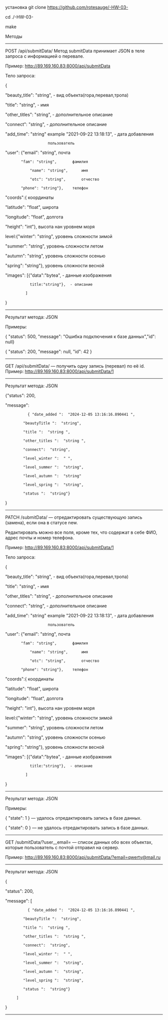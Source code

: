 установка
  git clone https://github.com/rotesauge/-HW-03-
  
  cd ./-HW-03-
  
  make

Методы
*********************************************************************************************
POST /api/submitData/  Метод submitData принимает JSON в теле запроса с информацией о перевале.

Пример: http://89.169.160.83:8000/api/submitData 

Тело запроса:

{

  "beauty_title": "string", - вид объекта(гора,перевал,тропа)
  
  "title": "string",  - имя
  
  "other_titles": "string", - дополнительное описание
  
  "connect": "string",      - дополнительное описание
  
  "add_time": "string" example "2021-09-22 13:18:13", - дата добавления
  
                       пользователь 
		       
  "user": {"email": "string", 		почта
  
           "fam": "string",       фамилия  
	   
		       "name": "string",      имя
	 
		       "otc": "string",       отчество
	 
           "phone": "string"},    телефон
	   
   "coords":{                     координаты
   
  "latitude": "float",            широта
  
  "longitude": "float",           долгота
  
  "height": "int"},               высота нан уровнем моря
  


  level:{"winter": "string",     уровень сложности зимой
  
  "summer": "string",           уровень сложности летом
  
  "autumn": "string",           уровень сложности осенью
  
  "spring": "string"},          уровень сложности весной
  

 
   "images": [{"data":"bytea",   - данные изображения 
   
               title:"string"},  - описание
	       
             ]
	     
}

--------------------------------------------------------------------------------------------

Результат метода: JSON

Примеры:



{ "status": 500, "message": "Ошибка подключения к базе данных","id": null}

{ "status": 200, "message": null, "id": 42 }



*********************************************************************************************


GET /api/submitData/<id> — получить одну запись (перевал) по её id.
Пример: http://89.169.160.83:8000/api/submitData/1

--------------------------------------------------------------------------------------------

Результат метода: JSON



{"status": 200, 

  "message": 
  
              { "date_added ":  "2024-12-05 13:16:16.890441 ",
	      
	        "beautyTitle ":  "string",
	 
	        "title ":  "string ",
	 
	        "other_titles ":  "string ",
	 
	        "connect":  "string",
	 
	        "level_winter ":  " ",
	 
	        "level_summer ":  "string",  
	 
	        "level_autumn ":  "string" 
	 
	        "level_spring ":  "string",  
	 
	        "status ":  "string"}
	 

       
}

*********************************************************************************************

PATCH /submitData/<id> — отредактировать существующую запись (замена), если она в статусе new.

Редактировать можно все поля, кроме тех, что содержат в себе ФИО, адрес почты и номер телефона. 

Пример: http://89.169.160.83:8000/api/submitData/1

Тело запроса:

{

  "beauty_title": "string", - вид объекта(гора,перевал,тропа)
  
  "title": "string",  - имя
  
  "other_titles": "string", - дополнительное описание
  
  "connect": "string",      - дополнительное описание
  
  "add_time": "string" example "2021-09-22 13:18:13", - дата добавления
  
                       пользователь
		       
  "user": {"email": "string", 	почта
  
           "fam": "string",       фамилия  
	   
		       "name": "string",      имя
	 
		       "otc": "string",       отчество
	 
           "phone": "string"},    телефон
	   
   "coords":{                     координаты
   
  "latitude": "float",            широта
  
  "longitude": "float",           долгота
  
  "height": "int"},               высота нан уровнем моря
  


  level:{"winter": "string",     уровень сложности зимой
  
  "summer": "string",           уровень сложности летом
  
  "autumn": "string",           уровень сложности осенью
  
  "spring": "string"},          уровень сложности весной
  

 
   "images": [{"data":"bytea",   - данные изображения 
   
               title:"string"},  - описание
	       
             ]
	     
}

--------------------------------------------------------------------------------------------

Результат метода: JSON

Примеры:

{ "state": 1 } — удалось отредактировать запись в базе данных.

{ "state": 0 } — не удалось отредактировать запись в базе данных.




*********************************************************************************************

GET /submitData/?user__email=<email> — список данных обо всех объектах,
                                       которые пользователь с почтой <email> отправил на сервер.
				       
Пример: http://89.169.160.83:8000/api/submitData/?email=qwerty@mail.ru


--------------------------------------------------------------------------------------------

Результат метода: JSON

{

"status": 200, 

  "message": [
  
              { "date_added ":  "2024-12-05 13:16:16.890441 ",
	      
	        "beautyTitle ":  "string",
	 
	        "title ":  "string ",
	 
	        "other_titles ":  "string ",
	 
	        "connect":  "string",
	 
	        "level_winter ":  " ",
	 
	        "level_summer ":  "string",  
	 
	        "level_autumn ":  "string", 
	 
	        "level_spring ":  "string", 
	 
	        "status ":  "string"}
	 
	     ] 
      
}

*********************************************************************************************
